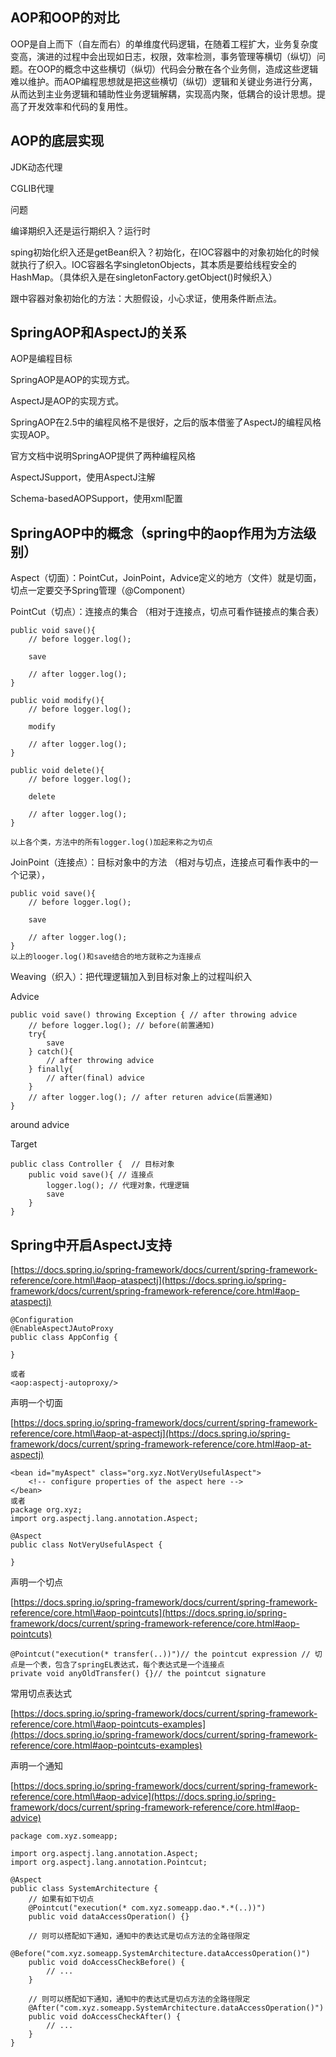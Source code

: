 ## AOP和OOP的对比

OOP是自上而下（自左而右）的单维度代码逻辑，在随着工程扩大，业务复杂度变高，演进的过程中会出现如日志，权限，效率检测，事务管理等横切（纵切）问题。在OOP的概念中这些横切（纵切）代码会分散在各个业务侧，造成这些逻辑难以维护。而AOP编程思想就是把这些横切（纵切）逻辑和关键业务进行分离，从而达到主业务逻辑和辅助性业务逻辑解耦，实现高内聚，低耦合的设计思想。提高了开发效率和代码的复用性。

## AOP的底层实现

JDK动态代理

CGLIB代理

问题

编译期织入还是运行期织入？运行时

sping初始化织入还是getBean织入？初始化，在IOC容器中的对象初始化的时候就执行了织入。IOC容器名字singletonObjects，其本质是要给线程安全的HashMap。（具体织入是在singletonFactory.getObject\(\)时候织入）

跟中容器对象初始化的方法：大胆假设，小心求证，使用条件断点法。

## SpringAOP和AspectJ的关系

AOP是编程目标

SpringAOP是AOP的实现方式。

AspectJ是AOP的实现方式。

SpringAOP在2.5中的编程风格不是很好，之后的版本借鉴了AspectJ的编程风格实现AOP。

官方文档中说明SpringAOP提供了两种编程风格

AspectJSupport，使用AspectJ注解

Schema-basedAOPSupport，使用xml配置

## SpringAOP中的概念（spring中的aop作用为方法级别）

Aspect（切面）：PointCut，JoinPoint，Advice定义的地方（文件）就是切面，切点一定要交予Spring管理（@Component）

PointCut（切点）：连接点的集合 （相对于连接点，切点可看作链接点的集合表）

```
public void save(){
    // before logger.log();

    save

    // after logger.log();
}

public void modify(){
    // before logger.log();

    modify

    // after logger.log();
}

public void delete(){
    // before logger.log();

    delete

    // after logger.log();
}

以上各个类，方法中的所有logger.log()加起来称之为切点
```

JoinPoint（连接点）：目标对象中的方法 （相对与切点，连接点可看作表中的一个记录），

```
public void save(){
    // before logger.log();

    save

    // after logger.log();
}
以上的looger.log()和save结合的地方就称之为连接点
```

Weaving（织入）：把代理逻辑加入到目标对象上的过程叫织入

Advice

```
public void save() throwing Exception { // after throwing advice
    // before logger.log(); // before(前置通知)
    try{
        save
    } catch(){
        // after throwing advice
    } finally{
        // after(final) advice
    }
    // after logger.log(); // after returen advice(后置通知)
}
```

around advice

Target

```
public class Controller {  // 目标对象
    public void save(){ // 连接点
        logger.log(); // 代理对象，代理逻辑
        save
    }
}
```

## Spring中开启AspectJ支持

[https://docs.spring.io/spring-framework/docs/current/spring-framework-reference/core.html\#aop-ataspectj](https://docs.spring.io/spring-framework/docs/current/spring-framework-reference/core.html#aop-ataspectj)

```
@Configuration
@EnableAspectJAutoProxy
public class AppConfig {

}

或者
<aop:aspectj-autoproxy/>
```

声明一个切面

[https://docs.spring.io/spring-framework/docs/current/spring-framework-reference/core.html\#aop-at-aspectj](https://docs.spring.io/spring-framework/docs/current/spring-framework-reference/core.html#aop-at-aspectj)

```
<bean id="myAspect" class="org.xyz.NotVeryUsefulAspect">
    <!-- configure properties of the aspect here -->
</bean>
或者
package org.xyz;
import org.aspectj.lang.annotation.Aspect;

@Aspect
public class NotVeryUsefulAspect {

}
```

声明一个切点

[https://docs.spring.io/spring-framework/docs/current/spring-framework-reference/core.html\#aop-pointcuts](https://docs.spring.io/spring-framework/docs/current/spring-framework-reference/core.html#aop-pointcuts)

```
@Pointcut("execution(* transfer(..))")// the pointcut expression // 切点是一个表，包含了springEL表达式，每个表达式是一个连接点
private void anyOldTransfer() {}// the pointcut signature
```

常用切点表达式

[https://docs.spring.io/spring-framework/docs/current/spring-framework-reference/core.html\#aop-pointcuts-examples](https://docs.spring.io/spring-framework/docs/current/spring-framework-reference/core.html#aop-pointcuts-examples)

声明一个通知

[https://docs.spring.io/spring-framework/docs/current/spring-framework-reference/core.html\#aop-advice](https://docs.spring.io/spring-framework/docs/current/spring-framework-reference/core.html#aop-advice)

```
package com.xyz.someapp;

import org.aspectj.lang.annotation.Aspect;
import org.aspectj.lang.annotation.Pointcut;

@Aspect
public class SystemArchitecture {
    // 如果有如下切点
    @Pointcut("execution(* com.xyz.someapp.dao.*.*(..))")
    public void dataAccessOperation() {}

    // 则可以搭配如下通知，通知中的表达式是切点方法的全路径限定
    @Before("com.xyz.someapp.SystemArchitecture.dataAccessOperation()")
    public void doAccessCheckBefore() {
        // ...
    }

    // 则可以搭配如下通知，通知中的表达式是切点方法的全路径限定
    @After("com.xyz.someapp.SystemArchitecture.dataAccessOperation()")
    public void doAccessCheckAfter() {
        // ...
    }
}
```



